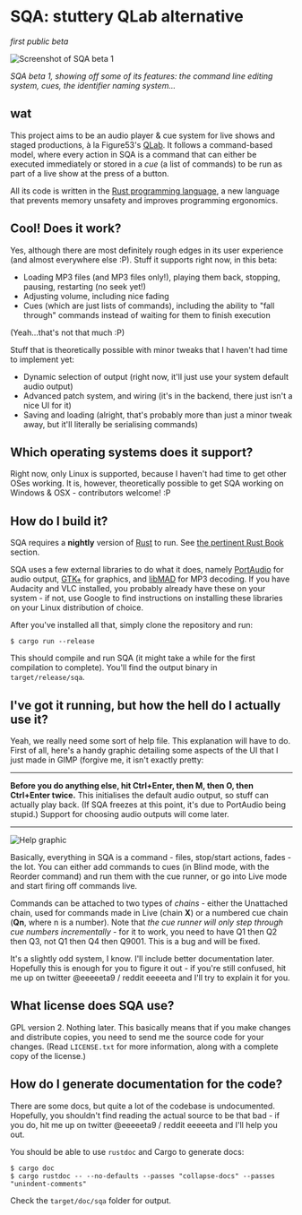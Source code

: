 SQA: stuttery QLab alternative
==============================
*first public beta*

![Screenshot of SQA beta 1](https://i.imgur.com/nDHZjsY.png)

*SQA beta 1, showing off some of its features: the command line editing system, cues, the identifier naming system...*

## wat

This project aims to be an audio player & cue system for live shows and staged productions,
à la Figure53's [QLab](http://figure53.com/qlab/). It follows a command-based model, where every action in
SQA is a command that can either be executed immediately or stored in a *cue* (a list of commands) to be
run as part of a live show at the press of a button.

All its code is written in the [Rust programming language](https://www.rust-lang.org/), a new language
that prevents memory unsafety and improves programming ergonomics. 

## Cool! Does it work?

Yes, although there are most definitely rough edges in its user experience (and almost everywhere else :P).
Stuff it supports right now, in this beta:

- Loading MP3 files (and MP3 files only!), playing them back, stopping, pausing, restarting (no seek yet!)
- Adjusting volume, including nice fading
- Cues (which are just lists of commands), including the ability to "fall through" commands instead of
  waiting for them to finish execution

(Yeah...that's not that much :P)

Stuff that is theoretically possible with minor tweaks that I haven't had time to implement yet:

- Dynamic selection of output (right now, it'll just use your system default audio output)
- Advanced patch system, and wiring (it's in the backend, there just isn't a nice UI for it)
- Saving and loading (alright, that's probably more than just a minor tweak away, but it'll literally be
  serialising commands)
  
## Which operating systems does it support?

Right now, only Linux is supported, because I haven't had time to get other OSes working. It is, however,
theoretically possible to get SQA working on Windows & OSX - contributors welcome! :P

## How do I build it?

SQA requires a **nightly** version of [Rust](https://www.rust-lang.org/) to run. See [the pertinent Rust Book](https://doc.rust-lang.org/book/nightly-rust.html) section.

SQA uses a few external libraries to do what it does, namely [PortAudio](http://www.portaudio.com/) for
audio output, [GTK+](www.gtk.org) for graphics, and [libMAD](http://www.underbit.com/products/mad/) for
MP3 decoding. If you have Audacity and VLC installed, you probably already have these on your system -
if not, use Google to find instructions on installing these libraries on your Linux distribution of choice.

After you've installed all that, simply clone the repository and run:

    $ cargo run --release

This should compile and run SQA (it might take a while for the first compilation to complete). 
You'll find the output binary in `target/release/sqa`.

## I've got it running, but how the hell do I actually use it?

Yeah, we really need some sort of help file. This explanation will have to do.
First of all, here's a handy graphic detailing some aspects of the UI that I just made in GIMP (forgive me,
it isn't exactly pretty:

-----

**Before you do anything else, hit Ctrl+Enter, then M, then O, then Ctrl+Enter twice.** This initialises the
default audio output, so stuff can actually play back. (If SQA freezes at this point, it's due to PortAudio
being stupid.) Support for choosing audio outputs will come later.

-----

![Help graphic](https://i.imgur.com/g0zAmUh.png)


Basically, everything in SQA is a command - files, stop/start actions, fades - the lot. You can either add
commands to cues (in Blind mode, with the Reorder command) and run them with the cue runner, or go into
Live mode and start firing off commands live.

Commands can be attached to two types of *chains* - either the Unattached chain, used for commands made in
Live (chain **X**) or a numbered cue chain (**Qn**, where n is a number). Note that *the cue runner will
only step through cue numbers incrementally* - for it to work, you need to have Q1 then Q2 then Q3, not
Q1 then Q4 then Q9001. This is a bug and will be fixed.

It's a slightly odd system, I know. I'll include better documentation later. Hopefully this is enough for
you to figure it out - if you're still confused, hit me up on twitter @eeeeeta9 / reddit eeeeeta and I'll
try to explain it for you.

## What license does SQA use?

GPL version 2. Nothing later. This basically means that if you make changes and distribute copies, you need
to send me the source code for your changes. (Read `LICENSE.txt` for more information, along with a
complete copy of the license.)

## How do I generate documentation for the code?

There are some docs, but quite a lot of the codebase is undocumented. Hopefully, you shouldn't find reading
the actual source to be that bad - if you do, hit me up on twitter @eeeeeta9 / reddit eeeeeta
and I'll help you out.

You should be able to use `rustdoc` and Cargo to generate docs:

    $ cargo doc
    $ cargo rustdoc -- --no-defaults --passes "collapse-docs" --passes "unindent-comments"

Check the `target/doc/sqa` folder for output.
